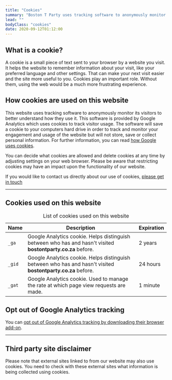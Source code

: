 ```yaml
---
title: "Cookies"
summary: "Boston T Party uses tracking software to anonymously monitor its visitors to better understand how they use it."
lead: ""
bodyClass: "cookies"
date: 2020-09-12T01:12:00
---
```


## What is a cookie?

A cookie is a small piece of text sent to your browser by a website you visit. It helps the website to remember information about your visit, like your preferred language and other settings. That can make your next visit easier and the site more useful to you. Cookies play an important role. Without them, using the web would be a much more frustrating experience.

## How cookies are used on this website

This website uses tracking software to anonymously monitor its visitors to better understand how they use it. This software is provided by Google Analytics which uses cookies to track visitor usage. The software will save a cookie to your computers hard drive in order to track and monitor your engagement and usage of the website but will not store, save or collect personal information. For further information, you can read [how Google uses cookies][1].

You can decide what cookies are allowed and delete cookies at any time by adjusting settings on your web browser. Please be aware that restricting cookies may have an impact upon the functionality of our website.

If you would like to contact us directly about our use of cookies, [please get in touch][2]

---

## Cookies used on this website

<table class="[ table__cookies ]">
	<caption class="[ visually-hidden ]">List of cookies used on this website</caption>
	<thead>
		<tr>
			<th>Name</th>
			<th>Description</th>
			<th>Expiration</th>
		</tr>
	</thead>
	<tbody>
		<tr>
			<td>
				<code>_ga</code>
			</td>
			<td>Google Analytics cookie. Helps distinguish between who has and hasn't visited <strong>bostontparty.co.za</strong> before.</td>
			<td>2 years</td>
		</tr>
		<tr>
			<td>
				<code>_gid</code>
			</td>
			<td>Google Analytics cookie. Helps distinguish between who has and hasn't visited <strong>bostontparty.co.za</strong> before.</td>
			<td>24 hours</td>
		</tr>
		<tr>
			<td>
				<code>_gat</code>
			</td>
			<td>Google Analytics cookie. Used to manage the rate at which page view requests are made.</td>
			<td>1 minute</td>
		</tr>
	</tbody>
</table>

## Opt out of Google Analytics tracking

You can [opt out of Google Analytics tracking by downloading their browser add-on][3].

---

## Third party site disclaimer

Please note that external sites linked to from our website may also use cookies. You need to check with these external sites what information is being collected using cookies.

[1]: https://policies.google.com/technologies/cookies
[2]: /contact
[3]: https://tools.google.com/dlpage/gaoptout
